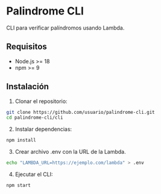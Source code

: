 # Palindrome CLI

CLI para verificar palíndromos usando Lambda.

## Requisitos

- Node.js >= 18
- npm >= 9

## Instalación

1. Clonar el repositorio:

```bash
git clone https://github.com/usuario/palindrome-cli.git
cd palindrome-cli/cli
```
2. Instalar dependencias:
```bash
npm install
```
3. Crear archivo .env con la URL de la Lambda.
```bash
echo "LAMBDA_URL=https://ejemplo.com/lambda" > .env

```
4. Ejecutar el CLI:
```bash
npm start
```
